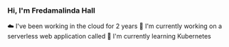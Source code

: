 ### Hi, I'm Fredamalinda Hall

☁️ I've been working in the cloud for 2 years
🔭 I'm currently working on a serverless web application called 
🌱 I'm currently learning Kubernetes 


<!--
**Fredamalinda/Fredamalinda** is a ✨ _special_ ✨ repository because its `README.md` (this file) appears on your GitHub profile.

Here are some ideas to get you started:

-  I’m currently working on ...
-  I’m currently learning ...
- 👯 I’m looking to collaborate on ...
- 🤔 I’m looking for help with ...
- 💬 Ask me about ...
- 📫 How to reach me: ...
- 😄 Pronouns: ...
- ⚡ Fun fact: ...
-->
